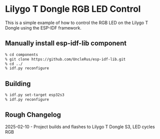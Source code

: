 # Lilygo T Dongle RGB LED Control

This is a simple example of how to control the RGB LED on the Lilygo T Dongle 
using the ESP-IDF framework.

## Manually install esp-idf-lib component

```bash
% cd components
% git clone https://github.com/UncleRus/esp-idf-lib.git
% cd ../
% idf.py reconfigure
```

## Building

```bash
% idf.py set-target esp32s3
% idf.py reconfigure

```

## Rough Changelog

2025-02-10 - Project builds and flashes to Lilygo T Dongle S3, LED cycles RGB
